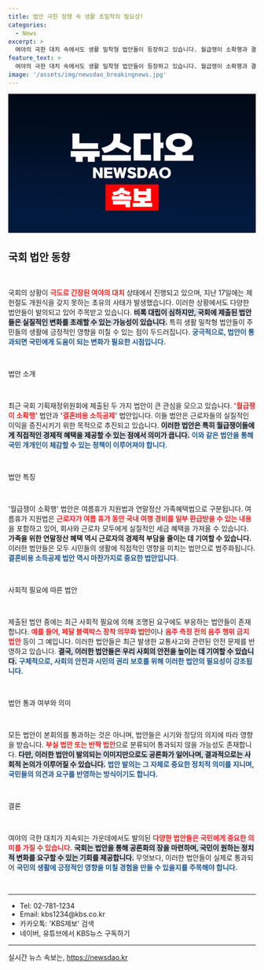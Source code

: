 ```yaml
---
title: 법안 극한 정쟁 속 생활 초밀착의 필요성!
categories:
  - News
excerpt: >
  여야의 극한 대치 속에서도 생활 밀착형 법안들이 등장하고 있습니다. 월급쟁이 소확행과 결혼비용 소득공제 법안이 눈길을 끌고, 교통사고 예방을 위한 페달 블랙박스 법안도 새롭게 발의되어 정쟁 속 희망의 불씨를 지피고 있습니다.
feature_text: >
  여야의 극한 대치 속에서도 생활 밀착형 법안들이 등장하고 있습니다. 월급쟁이 소확행과 결혼비용 소득공제 법안이 눈길을 끌고, 교통사고 예방을 위한 페달 블랙박스 법안도 새롭게 발의되어 정쟁 속 희망의 불씨를 지피고 있습니다.
image: '/assets/img/newsdao_breakingnews.jpg'
---
```


<p><img src="/assets/img/newsdao_breakingnews.jpg" alt="firstkoreanews 속보" /></p>

<h2 data-ke-size="size26">국회 법안 동향</h2>

<p data-ke-size="size16">&nbsp;</p>

<p>국회의 상황이 <b><span style="color: #ee2323;">극도로 긴장된 여야의 대치</span></b> 상태에서 진행되고 있으며, 지난 17일에는 제헌절도 개원식을 갖지 못하는 초유의 사태가 발생했습니다. 이러한 상황에서도 다양한 법안들이 발의되고 있어 주목받고 있습니다. <b><span style="background-color: #21538527;">비록 대립이 심하지만, 국회에 제출된 법안들은 실질적인 변화를 초래할 수 있는 가능성이 있습니다.</span></b> 특히 생활 밀착형 법안들이 주민들의 생활에 긍정적인 영향을 미칠 수 있는 점이 두드러집니다. <b><span style="color: #1a5490;">궁극적으로, 법안이 통과되면 국민에게 도움이 되는 변화가 필요한 시점입니다.</span></b></p>

<p data-ke-size="size16">&nbsp;</p>

<p>법안 소개</p>

<p data-ke-size="size16">&nbsp;</p>

<p>최근 국회 기획재정위원회에 제출된 두 가지 법안이 큰 관심을 모으고 있습니다. <b><span style="color: #ee2323;">'월급쟁이 소확행'</span></b> 법안과 <b><span style="color: #ee2323;">'결혼비용 소득공제'</span></b> 법안입니다. 이들 법안은 근로자들의 실질적인 이익을 증진시키기 위한 목적으로 추진되고 있습니다. <b><span style="background-color: #21538527;">이러한 법안은 특히 월급쟁이들에게 직접적인 경제적 혜택을 제공할 수 있는 점에서 의미가 큽니다.</span></b> <b><span style="color: #1a5490;">이와 같은 법안을 통해 국민 개개인이 체감할 수 있는 정책이 이루어져야 합니다.</span></b></p>

<p data-ke-size="size16">&nbsp;</p>

<p>법안 특징</p>

<p data-ke-size="size16">&nbsp;</p>

<p>'월급쟁이 소확행' 법안은 여름휴가 지원법과 연말정산 가족혜택법으로 구분됩니다. 여름휴가 지원법은 <b><span style="color: #ee2323;">근로자가 여름 휴가 동안 국내 여행 경비를 일부 환급받을 수 있는 내용</span></b>을 포함하고 있어, 회사와 근로자 모두에게 실질적인 세금 혜택을 가져올 수 있습니다. <strong>가족을 위한 연말정산 혜택 역시 근로자의 경제적 부담을 줄이는 데 기여할 수 있습니다.</strong> 이러한 법안들은 모두 시민들의 생활에 직접적인 영향을 미치는 법안으로 범주화됩니다. <b><span style="color: #1a5490;">결혼비용 소득공제 법안 역시 마찬가지로 중요한 법안입니다.</span></b></p>

<p data-ke-size="size16">&nbsp;</p>

<p>사회적 필요에 따른 법안</p>

<p data-ke-size="size16">&nbsp;</p>

<p>제출된 법안 중에는 최근 사회적 필요에 의해 조명된 요구에도 부응하는 법안들이 존재합니다. <b><span style="color: #ee2323;">예를 들어, 페달 블랙박스 장착 의무화 법안</span></b>이나 <b><span style="color: #ee2323;">음주 측정 전의 음주 행위 금지 법안</span></b> 등이 그 예입니다. 이러한 법안들은 최근 발생한 교통사고와 관련된 안전 문제를 반영하고 있습니다. <b><span style="background-color: #21538527;">결국, 이러한 법안들은 우리 사회의 안전을 높이는 데 기여할 수 있습니다.</span></b> <b><span style="color: #1a5490;">구체적으로, 사회의 안전과 시민의 권리 보호를 위해 이러한 법안의 필요성이 강조됩니다.</span></b></p>

<p data-ke-size="size16">&nbsp;</p>

<p>법안 통과 여부와 의미</p>

<p data-ke-size="size16">&nbsp;</p>

<p>모든 법안이 본회의를 통과하는 것은 아니며, 법안들은 시기와 정당의 의지에 따라 영향을 받습니다. <b><span style="color: #ee2323;">부실 법안 또는 반짝 법안</span></b>으로 분류되어 통과되지 않을 가능성도 존재합니다. <b><span style="background-color: #21538527;">다만, 이러한 법안이 발의되는 이미지만으로도 공론화가 일어나며, 결과적으로는 사회적 논의가 이루어질 수 있습니다.</span></b> <b><span style="color: #1a5490;">법안 발의는 그 자체로 중요한 정치적 의미를 지니며, 국민들의 의견과 요구를 반영하는 방식이기도 합니다.</span></b></p>

<p data-ke-size="size16">&nbsp;</p>

<p>결론</p>

<p data-ke-size="size16">&nbsp;</p>

<p>여야의 극한 대치가 지속되는 가운데에서도 발의된 <b><span style="color: #ee2323;">다양한 법안들은 국민에게 중요한 의미를 가질 수 있습니다.</span></b> <b><span style="background-color: #21538527;">국회는 법안을 통해 공론화의 장을 마련하며, 국민이 원하는 정치적 변화를 요구할 수 있는 기회를 제공합니다.</span></b> 무엇보다, 이러한 법안들이 실제로 통과되어 <b><span style="color: #1a5490;">국민의 생활에 긍정적인 영향을 미칠 경험을 만들 수 있을지를 주목해야 합니다.</span></b></p>

<p data-ke-size="size16">&nbsp;</p>

<hr>

<ul>
    <li>Tel: 02-781-1234</li>
    <li>Email: kbs1234@kbs.co.kr</li>
    <li>카카오톡: 'KBS제보' 검색</li>
    <li>네이버, 유튜브에서 KBS뉴스 구독하기</li>
</ul>

<hr>
실시간 뉴스 속보는, <a href="https://newsdao.kr" rel="dofollow">https://newsdao.kr</a>


